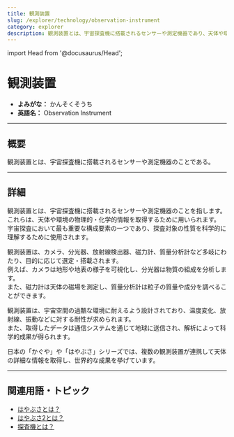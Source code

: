 ```yaml
---
title: 観測装置
slug: /explorer/technology/observation-instrument
category: explorer
description: 観測装置とは、宇宙探査機に搭載されるセンサーや測定機器であり、天体や環境の物理的・化学的情報を取得するために用いられる。
---
```


import Head from '@docusaurus/Head';

<Head>
  <script type="application/ld+json">
    {`{
      "@context": "https://schema.org",
      "@type": "DefinedTerm",
      "name": "観測装置",
      "inDefinedTermSet": "https://www.space-portal.org",
      "termCode": "explorer/technology/observation-instrument",
      "description": "観測装置とは、宇宙探査機に搭載されるセンサーや測定機器であり、天体や環境の物理的・化学的情報を取得するために用いられる。",
      "url": "https://www.space-portal.org/docs/explorer/technology/observation-instrument"
    }`}
  </script>
</Head>

# 観測装置

- **よみがな：** かんそくそうち  
- **英語名：** Observation Instrument  

---

## 概要

観測装置とは、宇宙探査機に搭載されるセンサーや測定機器のことである。

---

## 詳細

観測装置とは、宇宙探査機に搭載されるセンサーや測定機器のことを指します。  
これらは、天体や環境の物理的・化学的情報を取得するために用いられます。  
宇宙探査において最も重要な構成要素の一つであり、探査対象の性質を科学的に理解するために使用されます。  


観測装置は、カメラ、分光器、放射線検出器、磁力計、質量分析計など多岐にわたり、目的に応じて選定・搭載されます。  
例えば、カメラは地形や地表の様子を可視化し、分光器は物質の組成を分析します。  
また、磁力計は天体の磁場を測定し、質量分析計は粒子の質量や成分を調べることができます。  

観測装置は、宇宙空間の過酷な環境に耐えるよう設計されており、温度変化、放射線、振動などに対する耐性が求められます。  
また、取得したデータは通信システムを通じて地球に送信され、解析によって科学的成果が得られます。  

日本の「かぐや」や「はやぶさ」シリーズでは、複数の観測装置が連携して天体の詳細な情報を取得し、世界的な成果を挙げています。

---

## 関連用語・トピック

- [はやぶさとは？](/docs/explorer/mission/hayabusa)  
- [はやぶさ2とは？](/docs/explorer/mission/hayabusa2)  
- [探査機とは？](/docs/explorer/space-probe)  